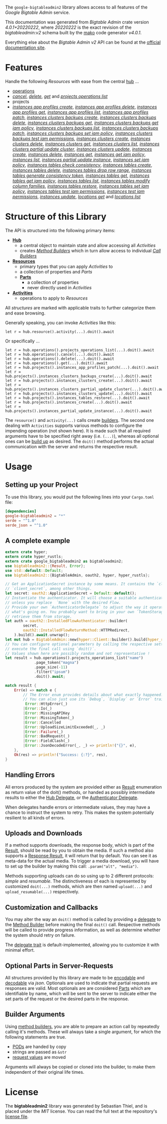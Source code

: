 <!---
DO NOT EDIT !
This file was generated automatically from 'src/generator/templates/api/README.md.mako'
DO NOT EDIT !
-->
The `google-bigtableadmin2` library allows access to all features of the *Google Bigtable Admin* service.

This documentation was generated from *Bigtable Admin* crate version *4.0.1+20220222*, where *20220222* is the exact revision of the *bigtableadmin:v2* schema built by the [mako](http://www.makotemplates.org/) code generator *v4.0.1*.

Everything else about the *Bigtable Admin* *v2* API can be found at the
[official documentation site](https://cloud.google.com/bigtable/).
# Features

Handle the following *Resources* with ease from the central [hub](https://docs.rs/google-bigtableadmin2/4.0.1+20220222/google_bigtableadmin2/BigtableAdmin) ... 

* [operations](https://docs.rs/google-bigtableadmin2/4.0.1+20220222/google_bigtableadmin2/api::Operation)
 * [*cancel*](https://docs.rs/google-bigtableadmin2/4.0.1+20220222/google_bigtableadmin2/api::OperationCancelCall), [*delete*](https://docs.rs/google-bigtableadmin2/4.0.1+20220222/google_bigtableadmin2/api::OperationDeleteCall), [*get*](https://docs.rs/google-bigtableadmin2/4.0.1+20220222/google_bigtableadmin2/api::OperationGetCall) and [*projects operations list*](https://docs.rs/google-bigtableadmin2/4.0.1+20220222/google_bigtableadmin2/api::OperationProjectOperationListCall)
* projects
 * [*instances app profiles create*](https://docs.rs/google-bigtableadmin2/4.0.1+20220222/google_bigtableadmin2/api::ProjectInstanceAppProfileCreateCall), [*instances app profiles delete*](https://docs.rs/google-bigtableadmin2/4.0.1+20220222/google_bigtableadmin2/api::ProjectInstanceAppProfileDeleteCall), [*instances app profiles get*](https://docs.rs/google-bigtableadmin2/4.0.1+20220222/google_bigtableadmin2/api::ProjectInstanceAppProfileGetCall), [*instances app profiles list*](https://docs.rs/google-bigtableadmin2/4.0.1+20220222/google_bigtableadmin2/api::ProjectInstanceAppProfileListCall), [*instances app profiles patch*](https://docs.rs/google-bigtableadmin2/4.0.1+20220222/google_bigtableadmin2/api::ProjectInstanceAppProfilePatchCall), [*instances clusters backups create*](https://docs.rs/google-bigtableadmin2/4.0.1+20220222/google_bigtableadmin2/api::ProjectInstanceClusterBackupCreateCall), [*instances clusters backups delete*](https://docs.rs/google-bigtableadmin2/4.0.1+20220222/google_bigtableadmin2/api::ProjectInstanceClusterBackupDeleteCall), [*instances clusters backups get*](https://docs.rs/google-bigtableadmin2/4.0.1+20220222/google_bigtableadmin2/api::ProjectInstanceClusterBackupGetCall), [*instances clusters backups get iam policy*](https://docs.rs/google-bigtableadmin2/4.0.1+20220222/google_bigtableadmin2/api::ProjectInstanceClusterBackupGetIamPolicyCall), [*instances clusters backups list*](https://docs.rs/google-bigtableadmin2/4.0.1+20220222/google_bigtableadmin2/api::ProjectInstanceClusterBackupListCall), [*instances clusters backups patch*](https://docs.rs/google-bigtableadmin2/4.0.1+20220222/google_bigtableadmin2/api::ProjectInstanceClusterBackupPatchCall), [*instances clusters backups set iam policy*](https://docs.rs/google-bigtableadmin2/4.0.1+20220222/google_bigtableadmin2/api::ProjectInstanceClusterBackupSetIamPolicyCall), [*instances clusters backups test iam permissions*](https://docs.rs/google-bigtableadmin2/4.0.1+20220222/google_bigtableadmin2/api::ProjectInstanceClusterBackupTestIamPermissionCall), [*instances clusters create*](https://docs.rs/google-bigtableadmin2/4.0.1+20220222/google_bigtableadmin2/api::ProjectInstanceClusterCreateCall), [*instances clusters delete*](https://docs.rs/google-bigtableadmin2/4.0.1+20220222/google_bigtableadmin2/api::ProjectInstanceClusterDeleteCall), [*instances clusters get*](https://docs.rs/google-bigtableadmin2/4.0.1+20220222/google_bigtableadmin2/api::ProjectInstanceClusterGetCall), [*instances clusters list*](https://docs.rs/google-bigtableadmin2/4.0.1+20220222/google_bigtableadmin2/api::ProjectInstanceClusterListCall), [*instances clusters partial update cluster*](https://docs.rs/google-bigtableadmin2/4.0.1+20220222/google_bigtableadmin2/api::ProjectInstanceClusterPartialUpdateClusterCall), [*instances clusters update*](https://docs.rs/google-bigtableadmin2/4.0.1+20220222/google_bigtableadmin2/api::ProjectInstanceClusterUpdateCall), [*instances create*](https://docs.rs/google-bigtableadmin2/4.0.1+20220222/google_bigtableadmin2/api::ProjectInstanceCreateCall), [*instances delete*](https://docs.rs/google-bigtableadmin2/4.0.1+20220222/google_bigtableadmin2/api::ProjectInstanceDeleteCall), [*instances get*](https://docs.rs/google-bigtableadmin2/4.0.1+20220222/google_bigtableadmin2/api::ProjectInstanceGetCall), [*instances get iam policy*](https://docs.rs/google-bigtableadmin2/4.0.1+20220222/google_bigtableadmin2/api::ProjectInstanceGetIamPolicyCall), [*instances list*](https://docs.rs/google-bigtableadmin2/4.0.1+20220222/google_bigtableadmin2/api::ProjectInstanceListCall), [*instances partial update instance*](https://docs.rs/google-bigtableadmin2/4.0.1+20220222/google_bigtableadmin2/api::ProjectInstancePartialUpdateInstanceCall), [*instances set iam policy*](https://docs.rs/google-bigtableadmin2/4.0.1+20220222/google_bigtableadmin2/api::ProjectInstanceSetIamPolicyCall), [*instances tables check consistency*](https://docs.rs/google-bigtableadmin2/4.0.1+20220222/google_bigtableadmin2/api::ProjectInstanceTableCheckConsistencyCall), [*instances tables create*](https://docs.rs/google-bigtableadmin2/4.0.1+20220222/google_bigtableadmin2/api::ProjectInstanceTableCreateCall), [*instances tables delete*](https://docs.rs/google-bigtableadmin2/4.0.1+20220222/google_bigtableadmin2/api::ProjectInstanceTableDeleteCall), [*instances tables drop row range*](https://docs.rs/google-bigtableadmin2/4.0.1+20220222/google_bigtableadmin2/api::ProjectInstanceTableDropRowRangeCall), [*instances tables generate consistency token*](https://docs.rs/google-bigtableadmin2/4.0.1+20220222/google_bigtableadmin2/api::ProjectInstanceTableGenerateConsistencyTokenCall), [*instances tables get*](https://docs.rs/google-bigtableadmin2/4.0.1+20220222/google_bigtableadmin2/api::ProjectInstanceTableGetCall), [*instances tables get iam policy*](https://docs.rs/google-bigtableadmin2/4.0.1+20220222/google_bigtableadmin2/api::ProjectInstanceTableGetIamPolicyCall), [*instances tables list*](https://docs.rs/google-bigtableadmin2/4.0.1+20220222/google_bigtableadmin2/api::ProjectInstanceTableListCall), [*instances tables modify column families*](https://docs.rs/google-bigtableadmin2/4.0.1+20220222/google_bigtableadmin2/api::ProjectInstanceTableModifyColumnFamilyCall), [*instances tables restore*](https://docs.rs/google-bigtableadmin2/4.0.1+20220222/google_bigtableadmin2/api::ProjectInstanceTableRestoreCall), [*instances tables set iam policy*](https://docs.rs/google-bigtableadmin2/4.0.1+20220222/google_bigtableadmin2/api::ProjectInstanceTableSetIamPolicyCall), [*instances tables test iam permissions*](https://docs.rs/google-bigtableadmin2/4.0.1+20220222/google_bigtableadmin2/api::ProjectInstanceTableTestIamPermissionCall), [*instances test iam permissions*](https://docs.rs/google-bigtableadmin2/4.0.1+20220222/google_bigtableadmin2/api::ProjectInstanceTestIamPermissionCall), [*instances update*](https://docs.rs/google-bigtableadmin2/4.0.1+20220222/google_bigtableadmin2/api::ProjectInstanceUpdateCall), [*locations get*](https://docs.rs/google-bigtableadmin2/4.0.1+20220222/google_bigtableadmin2/api::ProjectLocationGetCall) and [*locations list*](https://docs.rs/google-bigtableadmin2/4.0.1+20220222/google_bigtableadmin2/api::ProjectLocationListCall)




# Structure of this Library

The API is structured into the following primary items:

* **[Hub](https://docs.rs/google-bigtableadmin2/4.0.1+20220222/google_bigtableadmin2/BigtableAdmin)**
    * a central object to maintain state and allow accessing all *Activities*
    * creates [*Method Builders*](https://docs.rs/google-bigtableadmin2/4.0.1+20220222/google_bigtableadmin2/client::MethodsBuilder) which in turn
      allow access to individual [*Call Builders*](https://docs.rs/google-bigtableadmin2/4.0.1+20220222/google_bigtableadmin2/client::CallBuilder)
* **[Resources](https://docs.rs/google-bigtableadmin2/4.0.1+20220222/google_bigtableadmin2/client::Resource)**
    * primary types that you can apply *Activities* to
    * a collection of properties and *Parts*
    * **[Parts](https://docs.rs/google-bigtableadmin2/4.0.1+20220222/google_bigtableadmin2/client::Part)**
        * a collection of properties
        * never directly used in *Activities*
* **[Activities](https://docs.rs/google-bigtableadmin2/4.0.1+20220222/google_bigtableadmin2/client::CallBuilder)**
    * operations to apply to *Resources*

All *structures* are marked with applicable traits to further categorize them and ease browsing.

Generally speaking, you can invoke *Activities* like this:

```Rust,ignore
let r = hub.resource().activity(...).doit().await
```

Or specifically ...

```ignore
let r = hub.operations().projects_operations_list(...).doit().await
let r = hub.operations().cancel(...).doit().await
let r = hub.operations().delete(...).doit().await
let r = hub.operations().get(...).doit().await
let r = hub.projects().instances_app_profiles_patch(...).doit().await
let r = hub.projects().instances_clusters_backups_create(...).doit().await
let r = hub.projects().instances_clusters_create(...).doit().await
let r = hub.projects().instances_clusters_partial_update_cluster(...).doit().await
let r = hub.projects().instances_clusters_update(...).doit().await
let r = hub.projects().instances_tables_restore(...).doit().await
let r = hub.projects().instances_create(...).doit().await
let r = hub.projects().instances_partial_update_instance(...).doit().await
```

The `resource()` and `activity(...)` calls create [builders][builder-pattern]. The second one dealing with `Activities` 
supports various methods to configure the impending operation (not shown here). It is made such that all required arguments have to be 
specified right away (i.e. `(...)`), whereas all optional ones can be [build up][builder-pattern] as desired.
The `doit()` method performs the actual communication with the server and returns the respective result.

# Usage

## Setting up your Project

To use this library, you would put the following lines into your `Cargo.toml` file:

```toml
[dependencies]
google-bigtableadmin2 = "*"
serde = "^1.0"
serde_json = "^1.0"
```

## A complete example

```Rust
extern crate hyper;
extern crate hyper_rustls;
extern crate google_bigtableadmin2 as bigtableadmin2;
use bigtableadmin2::{Result, Error};
use std::default::Default;
use bigtableadmin2::{BigtableAdmin, oauth2, hyper, hyper_rustls};

// Get an ApplicationSecret instance by some means. It contains the `client_id` and 
// `client_secret`, among other things.
let secret: oauth2::ApplicationSecret = Default::default();
// Instantiate the authenticator. It will choose a suitable authentication flow for you, 
// unless you replace  `None` with the desired Flow.
// Provide your own `AuthenticatorDelegate` to adjust the way it operates and get feedback about 
// what's going on. You probably want to bring in your own `TokenStorage` to persist tokens and
// retrieve them from storage.
let auth = oauth2::InstalledFlowAuthenticator::builder(
        secret,
        oauth2::InstalledFlowReturnMethod::HTTPRedirect,
    ).build().await.unwrap();
let mut hub = BigtableAdmin::new(hyper::Client::builder().build(hyper_rustls::HttpsConnectorBuilder::new().with_native_roots().https_or_http().enable_http1().enable_http2().build()), auth);
// You can configure optional parameters by calling the respective setters at will, and
// execute the final call using `doit()`.
// Values shown here are possibly random and not representative !
let result = hub.operations().projects_operations_list("name")
             .page_token("magna")
             .page_size(-11)
             .filter("ipsum")
             .doit().await;

match result {
    Err(e) => match e {
        // The Error enum provides details about what exactly happened.
        // You can also just use its `Debug`, `Display` or `Error` traits
         Error::HttpError(_)
        |Error::Io(_)
        |Error::MissingAPIKey
        |Error::MissingToken(_)
        |Error::Cancelled
        |Error::UploadSizeLimitExceeded(_, _)
        |Error::Failure(_)
        |Error::BadRequest(_)
        |Error::FieldClash(_)
        |Error::JsonDecodeError(_, _) => println!("{}", e),
    },
    Ok(res) => println!("Success: {:?}", res),
}

```
## Handling Errors

All errors produced by the system are provided either as [Result](https://docs.rs/google-bigtableadmin2/4.0.1+20220222/google_bigtableadmin2/client::Result) enumeration as return value of
the doit() methods, or handed as possibly intermediate results to either the 
[Hub Delegate](https://docs.rs/google-bigtableadmin2/4.0.1+20220222/google_bigtableadmin2/client::Delegate), or the [Authenticator Delegate](https://docs.rs/yup-oauth2/*/yup_oauth2/trait.AuthenticatorDelegate.html).

When delegates handle errors or intermediate values, they may have a chance to instruct the system to retry. This 
makes the system potentially resilient to all kinds of errors.

## Uploads and Downloads
If a method supports downloads, the response body, which is part of the [Result](https://docs.rs/google-bigtableadmin2/4.0.1+20220222/google_bigtableadmin2/client::Result), should be
read by you to obtain the media.
If such a method also supports a [Response Result](https://docs.rs/google-bigtableadmin2/4.0.1+20220222/google_bigtableadmin2/client::ResponseResult), it will return that by default.
You can see it as meta-data for the actual media. To trigger a media download, you will have to set up the builder by making
this call: `.param("alt", "media")`.

Methods supporting uploads can do so using up to 2 different protocols: 
*simple* and *resumable*. The distinctiveness of each is represented by customized 
`doit(...)` methods, which are then named `upload(...)` and `upload_resumable(...)` respectively.

## Customization and Callbacks

You may alter the way an `doit()` method is called by providing a [delegate](https://docs.rs/google-bigtableadmin2/4.0.1+20220222/google_bigtableadmin2/client::Delegate) to the 
[Method Builder](https://docs.rs/google-bigtableadmin2/4.0.1+20220222/google_bigtableadmin2/client::CallBuilder) before making the final `doit()` call. 
Respective methods will be called to provide progress information, as well as determine whether the system should 
retry on failure.

The [delegate trait](https://docs.rs/google-bigtableadmin2/4.0.1+20220222/google_bigtableadmin2/client::Delegate) is default-implemented, allowing you to customize it with minimal effort.

## Optional Parts in Server-Requests

All structures provided by this library are made to be [encodable](https://docs.rs/google-bigtableadmin2/4.0.1+20220222/google_bigtableadmin2/client::RequestValue) and 
[decodable](https://docs.rs/google-bigtableadmin2/4.0.1+20220222/google_bigtableadmin2/client::ResponseResult) via *json*. Optionals are used to indicate that partial requests are responses 
are valid.
Most optionals are are considered [Parts](https://docs.rs/google-bigtableadmin2/4.0.1+20220222/google_bigtableadmin2/client::Part) which are identifiable by name, which will be sent to 
the server to indicate either the set parts of the request or the desired parts in the response.

## Builder Arguments

Using [method builders](https://docs.rs/google-bigtableadmin2/4.0.1+20220222/google_bigtableadmin2/client::CallBuilder), you are able to prepare an action call by repeatedly calling it's methods.
These will always take a single argument, for which the following statements are true.

* [PODs][wiki-pod] are handed by copy
* strings are passed as `&str`
* [request values](https://docs.rs/google-bigtableadmin2/4.0.1+20220222/google_bigtableadmin2/client::RequestValue) are moved

Arguments will always be copied or cloned into the builder, to make them independent of their original life times.

[wiki-pod]: http://en.wikipedia.org/wiki/Plain_old_data_structure
[builder-pattern]: http://en.wikipedia.org/wiki/Builder_pattern
[google-go-api]: https://github.com/google/google-api-go-client

# License
The **bigtableadmin2** library was generated by Sebastian Thiel, and is placed 
under the *MIT* license.
You can read the full text at the repository's [license file][repo-license].

[repo-license]: https://github.com/Byron/google-apis-rsblob/main/LICENSE.md

